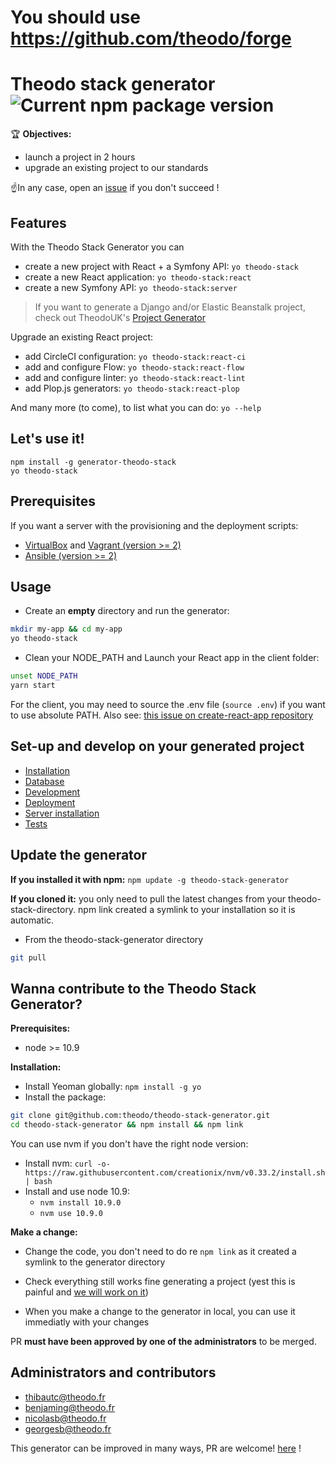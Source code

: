 # You should use https://github.com/theodo/forge

# Theodo stack generator ![Current npm package version](https://img.shields.io/npm/v/generator-theodo-stack.svg?style=flat-square)

🏆 **Objectives:**

* launch a project in 2 hours
* upgrade an existing project to our standards

☝️In any case, open an [issue](https://github.com/theodo/theodo-stack-generator/issues) if you don't succeed ! 

## Features

With the Theodo Stack Generator you can

* create a new project with React + a Symfony API: ```yo theodo-stack```
* create a new React application: ```yo theodo-stack:react```
* create a new Symfony API: ```yo theodo-stack:server```

> If you want to generate a Django and/or Elastic Beanstalk project, check out TheodoUK's [Project Generator](https://github.com/Theodo-UK/project-generator)

Upgrade an existing React project:

* add CircleCI configuration: ```yo theodo-stack:react-ci```
* add and configure Flow: ```yo theodo-stack:react-flow```
* add and configure linter: ```yo theodo-stack:react-lint```
* add Plop.js generators: ```yo theodo-stack:react-plop```

And many more (to come), to list what you can do: ```yo --help```

## Let's use it!

```
npm install -g generator-theodo-stack
yo theodo-stack
```

## Prerequisites

If you want a server with the provisioning and the deployment scripts:

- [VirtualBox](https://www.virtualbox.org/wiki/Downloads) and [Vagrant (version >= 2)](https://www.vagrantup.com/downloads.html)
- [Ansible (version >= 2)](http://docs.ansible.com/ansible/intro_installation.html)

## Usage

- Create an **empty** directory and run the generator:

```bash
mkdir my-app && cd my-app
yo theodo-stack
```

- Clean your NODE_PATH and Launch your React app in the client folder:

```bash
unset NODE_PATH
yarn start
```

For the client, you may need to source the .env file (`source .env`) if you want to use absolute PATH. Also see: [this issue on create-react-app repository](https://github.com/facebook/create-react-app/issues/2300)

## Set-up and develop on your generated project

- [Installation](doc/installation.md)
- [Database](doc/database.md)
- [Development](doc/development.md)
- [Deployment](doc/deployment.md)
- [Server installation](doc/provisioning.md)
- [Tests](doc/tests.md)

## Update the generator

**If you installed it with npm:**
```npm update -g theodo-stack-generator```

**If you cloned it:** 
you only need to pull the latest changes from your theodo-stack-directory. npm link created a symlink to your installation so it is automatic.

- From the theodo-stack-generator directory

```bash
git pull
```

## Wanna contribute to the Theodo Stack Generator?

**Prerequisites:**
 - node >= 10.9
 
**Installation:**
- Install Yeoman globally: `npm install -g yo`
- Install the package:

```bash
git clone git@github.com:theodo/theodo-stack-generator.git
cd theodo-stack-generator && npm install && npm link
```
You can use nvm if you don't have the right node version: 

- Install nvm: `curl -o- https://raw.githubusercontent.com/creationix/nvm/v0.33.2/install.sh | bash`
- Install and use node 10.9:
  - `nvm install 10.9.0`
  - `nvm use 10.9.0`

**Make a change:**

- Change the code, you don't need to do re ```npm link``` as it created a symlink to the generator directory
- Check everything still works fine generating a project (yest this is painful and [we will work on it](https://github.com/theodo/theodo-stack-generator/issues/197)) 

- When you make a change to the generator in local, you can use it immediatly with your changes

PR **must have been approved by one of the administrators** to be merged.

## Administrators and contributors

- thibautc@theodo.fr
- benjaming@theodo.fr
- nicolasb@theodo.fr
- georgesb@theodo.fr

This generator can be improved in many ways, PR are welcome! [here](https://github.com/theodo/theodo-stack-generator) !
